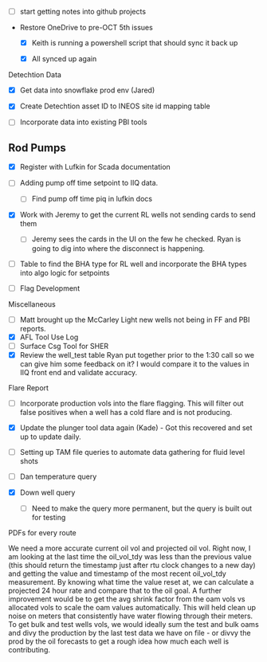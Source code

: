 - [ ] start getting notes into github projects
- Restore OneDrive to pre-OCT 5th issues 
	- [x] Keith is running a powershell script that should sync it back up
	- [x] All synced up again 


 Detechtion Data
 - [x] Get data into snowflake prod env (Jared)
 - [x] Create Detechtion asset ID to INEOS site id mapping table
 - [ ] Incorporate data into existing PBI tools


 ## Rod Pumps
 - [x] Register with Lufkin for Scada documentation
 - [ ] Adding pump off time setpoint to IIQ data. 
	 - [ ] Find pump off time piq in lufkin docs
 - [x] Work with Jeremy to get the current RL wells not sending cards to send them
	 - [ ] Jeremy sees the cards in the UI on the few he checked. Ryan is going to dig into where the disconnect is happening. 
 - [ ] Table to find the BHA type for RL well and incorporate the BHA types into algo logic for setpoints
 - [ ] Flag Development 
 
 
 Miscellaneous
 - [ ] Matt brought up the McCarley Light new wells not being in FF and PBI reports. 
 - [x] AFL Tool Use Log
 - [ ] Surface Csg Tool for SHER
 - [x] Review the well_test table Ryan put together prior to the 1:30 call so we can give him some feedback on it? I would compare it to the values in IIQ front end and validate accuracy.

Flare Report
- [ ] Incorporate production vols into the flare flagging. This will filter out false positives when a well has a cold flare and is not producing. 
- [x] Update the plunger tool data again (Kade) - Got this recovered and set up to update daily. 
- [ ] Setting up TAM file queries to automate data gathering for fluid level shots 


- [ ] Dan temperature query


- [x] Down well query 
	- [ ] Need to make the query more permanent, but the query is built out for testing 


PDFs for every route 



We need a more accurate current oil vol and projected oil vol. Right now, I am looking at the last time the oil_vol_tdy was less than the previous value (this should return the timestamp just after rtu clock changes to a new day) and getting the value and timestamp of the most recent oil_vol_tdy measurement. By knowing what time the value reset at, we can calculate a projected 24 hour rate and compare that to the oil goal. 
A further improvement would be to get the avg shrink factor from the oam vols vs allocated vols to scale the oam values automatically. This will held clean up noise on meters that consistently have water flowing through their meters. 
To get bulk and test wells vols, we would ideally sum the test and bulk oams and divy the production by the last test data we have on file - or divvy the prod by the oil forecasts to get a rough idea how much each well is contributing.  
